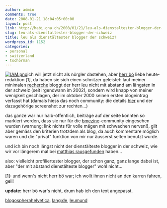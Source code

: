 ```yaml
---
author: admin
comments: true
date: 2008-01-21 18:04:05+00:00
layout: post
link: http://habi.gna.ch/2008/01/21/leu-als-dienstaltester-blogger-der-schweiz/
slug: leu-als-dienstaltester-blogger-der-schweiz
title: leu als dienstältester blogger der schweiz?
wordpress_id: 1152
categories:
- personal
- switzerland
- tschörman
---
```


  

[![IAM.png](http://habi.gna.ch/wp-content/uploads/2008/01/iam.jpg)](http://habi.gna.ch/wp-content/uploads/2008/01/iam1.png)ich will jetzt nicht als nörgler dastehen, aber [herr bö](http://www.benkoe.ch/) liebe heute-redaktion [1], da haben sie sich einen schnitzer geleistet: laut meiner minimalen [recherche](http://web.archive.org/web/20030613111603/http://www.leumund.ch/) bloggt der herr leu nicht mit abstand am längsten in der schweiz (seit irgendwann im 2002), sondern wird knapp von meiner wenigkeit geschlagen, der im oktober 2000 seinen ersten blogeintrag verfasst hat (damals hiess das noch community: die details [hier](http://habi.gna.ch/2004/06/09/why-i-blog/) und der dazugehörige screenshot zur rechten...)



das ganze war nur halb-öffentlich, beiträge auf der seite konnten so markiert werden, dass sie nur für die [bmezine](http://bmezine.com/)-community eingesehen wurden (warnung: link nichts für volle mägen mit schwachen nerven!), gilt aber gemäss den kriterien trotzdem als blog, da auch kommentare möglich waren und die "privat" funktion von mir nur äusserst selten benutzt wurde.




und ich bin noch längst nicht der dienstälteste blogger in der schweiz, wie wir vor längerem mal bei [matthias rausgefunden](http://metablog.ch/archives/2007/01/19/maol-der-alteste-blog-der-schweiz/) haben...




also: vielleicht profiliertester blogger, der schon ganz, ganz lange dabei ist, aber "der mit abstand dienstälteste blogger" wohl nicht...




[1]: und wenn's nicht herr bö war; ich wollt ihnen nicht an den karren fahren, gell!




**update:** herr bö war's nicht, drum hab ich den text angepasst.





[blogospherahelvetica](http://technorati.com/tag/blogospherahelvetica), [lang:de](http://technorati.com/tag/lang:de), [leumund](http://technorati.com/tag/leumund)
